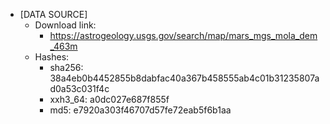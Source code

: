 - [DATA SOURCE]
    - Download link:
        - https://astrogeology.usgs.gov/search/map/mars_mgs_mola_dem_463m
    - Hashes:
        - sha256: 38a4eb0b4452855b8dabfac40a367b458555ab4c01b31235807ad0a53c031f4c
        - xxh3_64: a0dc027e687f855f
        - md5: e7920a303f46707d57fe72eab5f6b1aa
